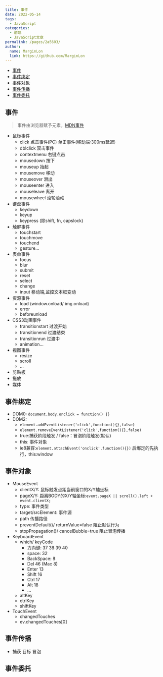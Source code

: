 ```yaml
---
title: 事件
date: 2022-05-14
tags: 
  - JavaScript
categories: 
  - 前端
  - JavaScript文章
permalink: /pages/2a5603/
author: 
  name: MarginLon
  link: https://github.com/MarginLon
---
```


- [事件](#事件)
- [事件绑定](#事件绑定)
- [事件对象](#事件对象)
- [事件传播](#事件传播)
- [事件委托](#事件委托)

## 事件

> 事件由浏览器赋予元素。[MDN事件](https://developer.mozilla.org/zh-CN/docs/Web/Events)

- 鼠标事件
  - click 点击事件(PC) 单击事件(移动端:300ms延迟)
  - dblclick 双击事件
  - contextmenu 右键点击
  - mousedown 按下
  - mouseup 抬起
  - mousemove 移动
  - mouseover 滑出
  - mouseenter 进入
  - mouseleave 离开
  - mousewheel 滚轮滚动
- 键盘事件
  - keydown
  - keyup
  - keypress (除shift, fn, capslock)
- 触屏事件
  - touchstart
  - touchmove
  - touchend
  - gesture...
- 表单事件
  - focus
  - blur
  - submit
  - reset
  - select
  - change
  - input 移动端,监控文本框变动
- 资源事件
  - load (window.onload/ img.onload)
  - error
  - beforeunload
- CSS3动画事件
  - transitionstart 过渡开始
  - transitionend 过渡结束
  - transitionrun 过渡中
  - animation...
- 视图事件
  - resize
  - scroll
  - ...
- 剪贴板
- 拖放
- 媒体

## 事件绑定

- DOM0:  ```document.body.onclick = function() {}```
- DOM2:
  - ```element.addEventListener('click',function(){},false)```
  - ```element.removeEventListener('click',function(){},false)```
  - true:捕获阶段触发 / false：冒泡阶段触发(默认)
  - this: 事件对象
  - ie8兼容:```element.attachEvent('onclick',function(){})``` 后绑定的先执行，this:window

## 事件对象

- MouseEvent
  - clientX/Y: 鼠标触发点距当前窗口的X/Y轴坐标
  - pageX/Y: 距离BODY的X/Y轴坐标:```event.pageX || scroll().left + event.clientX;```
  - type: 事件类型
  - target/srcElement: 事件源
  - path 传播路径
  - preventDefault()/ returnValue=false 阻止默认行为
  - stopPropagation()/ cancelBubble=true 阻止冒泡传播
- KeyboardEvent
  - which/ keyCode
    - 方向键: 37 38 39 40
    - space: 32
    - BackSpace: 8
    - Del 46 (Mac 8)
    - Enter 13
    - Shift 16
    - Ctrl 17
    - Alt 18
    - ...
  - altKey
  - ctrlKey
  - shiftKey
- TouchEvent
  - changedTouches
  - ev.changedTouches[0]

## 事件传播

- 捕获 目标 冒泡

## 事件委托
